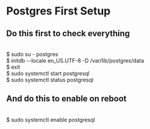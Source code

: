 # Postgres First Setup

## Do this first to check everything 
</br>
$ sudo su - postgres
</br>
$ initdb --locale en_US.UTF-8 -D /var/lib/postgres/data
</br>
$ exit
</br>
$ sudo systemctl start postgresql
</br>
$ sudo systemctl status postgresql

##  And do this to enable on reboot
</br>
$ sudo systemctl enable postgresql
